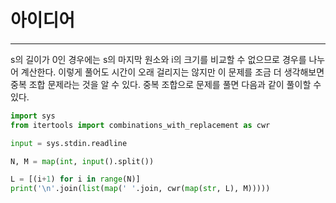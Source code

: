# 아이디어
-------------
s의 길이가 0인 경우에는 s의 마지막 원소와 i의 크기를 비교할 수 없으므로 경우를 나누어 계산한다.
이렇게 풀어도 시간이 오래 걸리지는 않지만 이 문제를 조금 더 생각해보면 중복 조합 문제라는 것을 알 수 있다.
중복 조합으로 문제를 풀면 다음과 같이 풀이할 수 있다.

```python
import sys
from itertools import combinations_with_replacement as cwr

input = sys.stdin.readline

N, M = map(int, input().split())

L = [(i+1) for i in range(N)]
print('\n'.join(list(map(' '.join, cwr(map(str, L), M)))))
```
